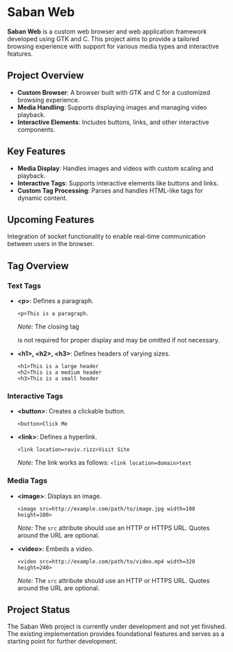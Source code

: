 <body>
    <h1>Saban Web</h1>
    <p><strong>Saban Web</strong> is a custom web browser and web application framework developed using GTK and C. This project aims to provide a tailored browsing experience with support for various media types and interactive features.</p>
    <h2>Project Overview</h2>
    <ul>
        <li><strong>Custom Browser</strong>: A browser built with GTK and C for a customized browsing experience.</li>
        <li><strong>Media Handling</strong>: Supports displaying images and managing video playback.</li>
        <li><strong>Interactive Elements</strong>: Includes buttons, links, and other interactive components.</li>
    </ul>
    <h2>Key Features</h2>
    <ul>
        <li><strong>Media Display</strong>: Handles images and videos with custom scaling and playback.</li>
        <li><strong>Interactive Tags</strong>: Supports interactive elements like buttons and links.</li>
        <li><strong>Custom Tag Processing</strong>: Parses and handles HTML-like tags for dynamic content.</li>
    </ul>
    <h2>Upcoming Features</h2>
    <p>Integration of socket functionality to enable real-time communication between users in the browser.</p>
    <h2>Tag Overview</h2>
    <h3>Text Tags</h3>
    <ul>
        <li><strong>&lt;p&gt;</strong>: Defines a paragraph.
            <pre><code>&lt;p&gt;This is a paragraph.</code></pre>
            <p><em>Note:</em> The closing tag </p> is not required for proper display and may be omitted if not necessary.</p>
        </li>
        <li><strong>&lt;h1&gt;, &lt;h2&gt;, &lt;h3&gt;</strong>: Defines headers of varying sizes.
            <pre><code>&lt;h1&gt;This is a large header
&lt;h2&gt;This is a medium header
&lt;h3&gt;This is a small header</code></pre>
        </li>
    </ul>
    <h3>Interactive Tags</h3>
    <ul>
        <li><strong>&lt;button&gt;</strong>: Creates a clickable button.
            <pre><code>&lt;button&gt;Click Me</code></pre>
        </li>
        <li><strong>&lt;link&gt;</strong>: Defines a hyperlink.
            <pre><code>&lt;link location=raviv.rizz&gt;Visit Site</code></pre>
            <p><em>Note:</em> The link works as follows: <code>&lt;link location=domain&gt;text</code></p>
        </li>
    </ul>
    <h3>Media Tags</h3>
    <ul>
        <li><strong>&lt;image&gt;</strong>: Displays an image.
            <pre><code>&lt;image src=http://example.com/path/to/image.jpg width=100 height=100&gt;</code></pre>
            <p><em>Note:</em> The <code>src</code> attribute should use an HTTP or HTTPS URL. Quotes around the URL are optional.</p>
        </li>
        <li><strong>&lt;video&gt;</strong>: Embeds a video.
            <pre><code>&lt;video src=http://example.com/path/to/video.mp4 width=320 height=240&gt;</code></pre>
            <p><em>Note:</em> The <code>src</code> attribute should use an HTTP or HTTPS URL. Quotes around the URL are optional.</p>
        </li>
    </ul>
    <h2>Project Status</h2>
    <p>The Saban Web project is currently under development and not yet finished. The existing implementation provides foundational features and serves as a starting point for further development.</p>
</body>
</html>
